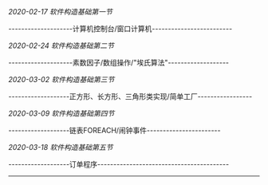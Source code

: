 *2020-02-17                           软件构造基础第一节*

--------------------计算机控制台/窗口计算机-------------------------

*2020-02-24							软件构造基础第二节*

--------------------素数因子/数组操作/"埃氏算法"-------------------

*2020-03-02							软件构造基础第三节*

-------------------正方形、长方形、三角形类实现/简单工厂-----------------

*2020-03-09							软件构造基础第四节*

-------------------链表FOREACH/闹钟事件-----------------------

*2020-03-18							软件构造基础第五节*

-------------------订单程序-----------------------------------------

---------------------------------